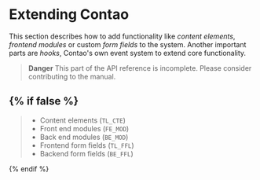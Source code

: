 
# Extending Contao

This section describes how to add functionality like *content elements*,
*frontend modules* or custom *form fields* to the system. Another important
parts are *hooks*, Contao's own event system to extend core functionality.

> **Danger** This part of the API reference is incomplete. Please consider contributing to the manual.

{% if false %}
---

> * Content elements (`TL_CTE`)
> * Front end modules (`FE_MOD`)
> * Back end modules (`BE_MOD`)
> * Frontend form fields (`TL_FFL`)
> * Backend form fields (`BE_FFL`)

{% endif %}
